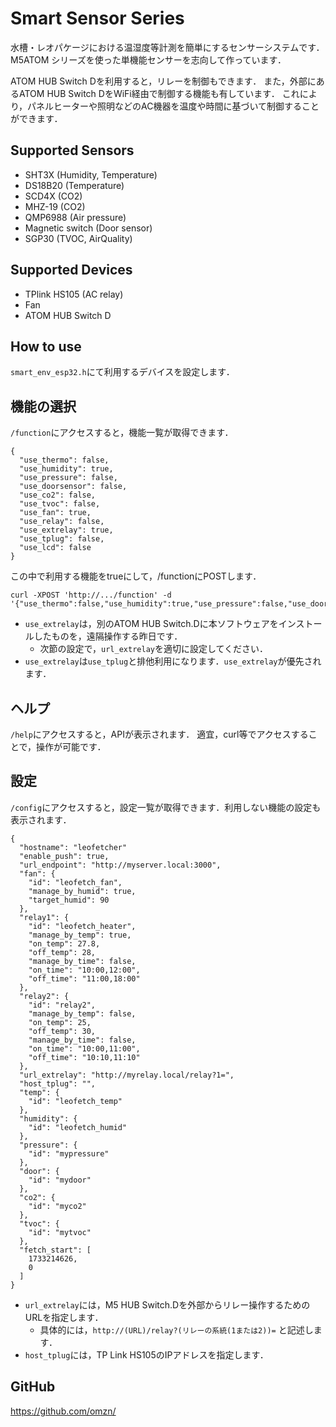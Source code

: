 # Smart Sensor Series

水槽・レオパケージにおける温湿度等計測を簡単にするセンサーシステムです．
M5ATOM シリーズを使った単機能センサーを志向して作っています．

ATOM HUB Switch Dを利用すると，リレーを制御もできます．
また，外部にあるATOM HUB Switch DをWiFi経由で制御する機能も有しています．
これにより，パネルヒーターや照明などのAC機器を温度や時間に基づいて制御することができます．

## Supported Sensors
* SHT3X (Humidity, Temperature)
* DS18B20 (Temperature)
* SCD4X (CO2)
* MHZ-19 (CO2)
* QMP6988 (Air pressure)
* Magnetic switch (Door sensor)
* SGP30 (TVOC, AirQuality)

## Supported Devices
* TPlink HS105 (AC relay)
* Fan
* ATOM HUB Switch D

## How to use

`smart_env_esp32.h`にて利用するデバイスを設定します．

## 機能の選択

`/function`にアクセスすると，機能一覧が取得できます．

```
{
  "use_thermo": false,
  "use_humidity": true,
  "use_pressure": false,
  "use_doorsensor": false,
  "use_co2": false,
  "use_tvoc": false,
  "use_fan": true,
  "use_relay": false,
  "use_extrelay": true,
  "use_tplug": false,
  "use_lcd": false
}
```
この中で利用する機能をtrueにして，/functionにPOSTします．

```
curl -XPOST 'http://.../function' -d '{"use_thermo":false,"use_humidity":true,"use_pressure":false,"use_doorsensor":false,"use_co2":false,"use_tvoc":false,"use_fan":true,"use_relay":false,"use_extrelay":true,"use_tplug":false,"use_lcd":false}'
```

* `use_extrelay`は，別のATOM HUB Switch.Dに本ソフトウェアをインストールしたものを，遠隔操作する昨日です．
  * 次節の設定で，`url_extrelay`を適切に設定してください．
* `use_extrelay`は`use_tplug`と排他利用になります．`use_extrelay`が優先されます．

## ヘルプ

`/help`にアクセスすると，APIが表示されます．
適宜，curl等でアクセスすることで，操作が可能です．

## 設定

`/config`にアクセスすると，設定一覧が取得できます．利用しない機能の設定も表示されます．

```
{
  "hostname": "leofetcher"
  "enable_push": true,
  "url_endpoint": "http://myserver.local:3000",
  "fan": {
    "id": "leofetch_fan",
    "manage_by_humid": true,
    "target_humid": 90
  },
  "relay1": {
    "id": "leofetch_heater",
    "manage_by_temp": true,
    "on_temp": 27.8,
    "off_temp": 28,
    "manage_by_time": false,
    "on_time": "10:00,12:00",
    "off_time": "11:00,18:00"
  },
  "relay2": {
    "id": "relay2",
    "manage_by_temp": false,
    "on_temp": 25,
    "off_temp": 30,
    "manage_by_time": false,
    "on_time": "10:00,11:00",
    "off_time": "10:10,11:10"
  },
  "url_extrelay": "http://myrelay.local/relay?1=",
  "host_tplug": "",
  "temp": {
    "id": "leofetch_temp"
  },
  "humidity": {
    "id": "leofetch_humid"
  },
  "pressure": {
    "id": "mypressure"
  },
  "door": {
    "id": "mydoor"
  },
  "co2": {
    "id": "myco2"
  },
  "tvoc": {
    "id": "mytvoc"
  },
  "fetch_start": [
    1733214626,
    0
  ]
}
```

* `url_extrelay`には，M5 HUB Switch.Dを外部からリレー操作するためのURLを指定します．
  * 具体的には，`http://(URL)/relay?(リレーの系統(1または2))=` と記述します．
* `host_tplug`には，TP Link HS105のIPアドレスを指定します．

## GitHub

https://github.com/omzn/
